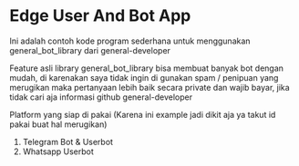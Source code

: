 # Edge User And Bot App

Ini adalah contoh kode program sederhana untuk menggunakan general_bot_library dari general-developer

Feature asli library general_bot_library bisa membuat banyak bot dengan mudah, di karenakan saya tidak ingin di gunakan spam / penipuan yang merugikan maka pertanyaan lebih baik secara private dan wajib bayar, jika tidak cari aja informasi github general-developer


Platform yang siap di pakai (Karena ini example jadi dikit aja ya takut id pakai buat hal merugikan)

1. Telegram Bot & Userbot
2. Whatsapp Userbot

